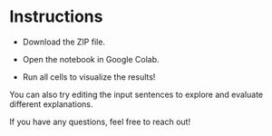 # Instructions

- Download the ZIP file.

- Open the notebook in Google Colab.

- Run all cells to visualize the results!

You can also try editing the input sentences to explore and evaluate different explanations.

If you have any questions, feel free to reach out!
